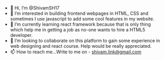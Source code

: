 - 👋 Hi, I’m @ShivamSH17
- 👀 I’m interested in building frontend webpages in HTML, CSS and sometimes I use javascript to add some cool features in my website.
- 🌱 I’m currently learning react framework because that is only thing which help me in getting a job as no-one wants to hire a HTML5 developer. 
- 💞️ I’m looking to collaborate on this platform to gain some experience in web designing and react course. Help would be really appreciated.
- 📫 How to reach me...Write to me on - shivam.link@gmail.com

<!---
ShivamSH17/ShivamSH17 is a ✨ special ✨ repository because its `README.md` (this file) appears on your GitHub profile.
You can click the Preview link to take a look at your changes.
--->
